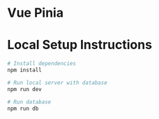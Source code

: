 # Vue Pinia

# Local Setup Instructions

```sh
# Install dependencies
npm install

# Run local server with database
npm run dev
```

```sh
# Run database
npm run db
```
